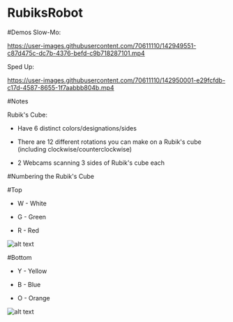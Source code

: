 # RubiksRobot


#Demos
Slow-Mo:

https://user-images.githubusercontent.com/70611110/142949551-c87d475c-dc7b-4376-befd-c9b718287101.mp4



Sped Up:

https://user-images.githubusercontent.com/70611110/142950001-e29fcfdb-c17d-4587-8655-1f7aabbb804b.mp4


#Notes

Rubik's Cube:

- Have 6 distinct colors/designations/sides

- There are 12 different rotations you can make on a Rubik's cube (including clockwise/counterclockwise)

- 2 Webcams scanning 3 sides of Rubik's cube each

#Numbering the Rubik's Cube

#Top

- W - White

- G - Green

- R - Red

![alt text](https://github.com/DamonHolland/RubiksRobot/blob/master/images/Rubik%E2%80%99s%20Cube%20Design%20Top.jpg)

#Bottom

- Y - Yellow

- B - Blue

- O - Orange

![alt text](https://github.com/DamonHolland/RubiksRobot/blob/master/images/Rubik%E2%80%99s%20Cube%20Design%20Bot.jpg)
